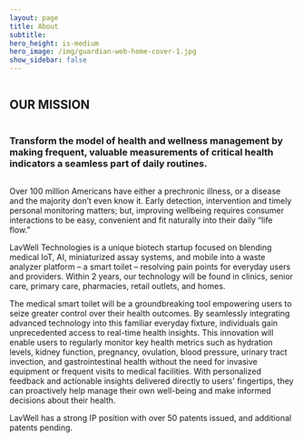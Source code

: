 ```yaml
---
layout: page
title: About
subtitle: 
hero_height: is-medium
hero_image: /img/guardian-web-home-cover-1.jpg
show_sidebar: false
---
```


<section class="hero is-light">
    <div class="columns">
        <div class="column is-12">
            <div class="content">
                <h2 class="has-text-centered">OUR MISSION</h2>
            </div>
        </div>
    </div>
    <div class="columns">
        <div class="column is-12">
            <div class="content">
                <h3 class="has-text-centered">Transform the model of health and wellness management by making frequent, valuable measurements of critical health indicators a seamless part of daily routines.</h3>
            </div>
        </div>
    </div>
</section>

Over 100 million Americans have either a prechronic illness, or a disease and the majority don’t even know it. Early detection, intervention and timely personal monitoring matters; but, improving wellbeing requires consumer interactions to be easy, convenient and fit naturally into their daily “life flow.”

LavWell Technologies is a unique biotech startup focused on blending medical IoT, AI, miniaturized assay systems, and mobile into a waste analyzer platform – a smart toilet – resolving pain points for everyday users and providers. Within 2 years, our technology will be found in clinics, senior care, primary care, pharmacies, retail outlets, and homes.

The medical smart toilet will be a groundbreaking tool empowering users to seize greater control over their health outcomes. By seamlessly integrating advanced technology into this familiar everyday fixture, individuals gain unprecedented access to real-time health insights. This innovation will enable users to regularly monitor key health metrics such as hydration levels, kidney function, pregnancy, ovulation, blood pressure, urinary tract invection, and gastrointestinal health without the need for invasive equipment or frequent visits to medical facilities. With personalized feedback and actionable insights delivered directly to users' fingertips, they can proactively help manage their own well-being and make informed decisions about their health.

LavWell has a strong IP position with over 50 patents issued, and additional patents pending.  